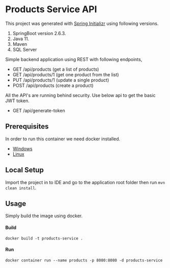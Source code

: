 # Products Service API

This project was generated with [Spring Initializr](https://start.spring.io/) using following versions.

1. SpringBoot version 2.6.3.
2. Java 11.
3. Maven
4. SQL Server

Simple backend application using REST with following endpoints,

- GET /api/products (get a list of products)
- GET /api/products/1 (get one product from the list)
- PUT /api/products/1 (update a single product)
- POST /api/products (create a product)

All the API's are running behind security. Use below api to get the basic JWT token.
- GET /api/generate-token

## Prerequisites
In order to run this container we need docker installed.

* [Windows](https://docs.docker.com/windows/started)
* [Linux](https://docs.docker.com/linux/started/)

## Local Setup
Import the project in to IDE and go to the application root folder then run `mvn clean install`.

## Usage

Simply build the image using docker.

#### Build

```shell
docker build -t products-service .
```

#### Run

```shell
docker container run --name products -p 8080:8080 -d products-service
```
